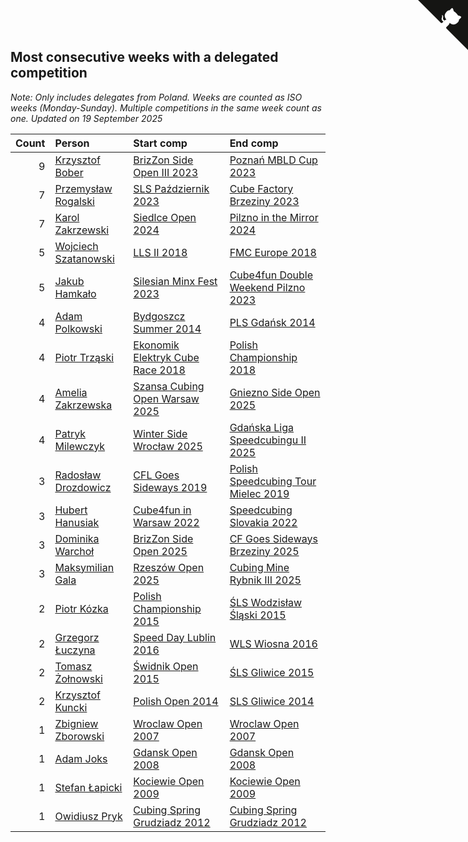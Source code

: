## Most consecutive weeks with a delegated competition

*Note: Only includes delegates from Poland. Weeks are counted as ISO weeks (Monday-Sunday). Multiple competitions in the same week count as one.*
*Updated on 19 September 2025*

| Count | Person | Start comp | End comp |
| ---: | :--- | :--- | :--- |
| 9 | [Krzysztof Bober](https://www.worldcubeassociation.org/persons/2013BOBE01) | [BrizZon Side Open III 2023](https://www.worldcubeassociation.org/competitions/BrizZonSideOpenIII2023) | [Poznań MBLD Cup 2023](https://www.worldcubeassociation.org/competitions/PoznanMBLDCup2023) |
| 7 | [Przemysław Rogalski](https://www.worldcubeassociation.org/persons/2013ROGA02) | [SLS Październik 2023](https://www.worldcubeassociation.org/competitions/SLSPazdziernik2023) | [Cube Factory Brzeziny 2023](https://www.worldcubeassociation.org/competitions/CubeFactoryBrzeziny2023) |
| 7 | [Karol Zakrzewski](https://www.worldcubeassociation.org/persons/2014ZAKR01) | [Siedlce Open 2024](https://www.worldcubeassociation.org/competitions/SiedlceOpen2024) | [Pilzno in the Mirror 2024](https://www.worldcubeassociation.org/competitions/PilznointheMirror2024) |
| 5 | [Wojciech Szatanowski](https://www.worldcubeassociation.org/persons/2011SZAT01) | [LLS II 2018](https://www.worldcubeassociation.org/competitions/LLSII2018) | [FMC Europe 2018](https://www.worldcubeassociation.org/competitions/FMCEurope2018) |
| 5 | [Jakub Hamkało](https://www.worldcubeassociation.org/persons/2018HAMK01) | [Silesian Minx Fest 2023](https://www.worldcubeassociation.org/competitions/SilesianMinxFest2023) | [Cube4fun Double Weekend Pilzno 2023](https://www.worldcubeassociation.org/competitions/Cube4funDWPilzno2023) |
| 4 | [Adam Polkowski](https://www.worldcubeassociation.org/persons/2007POLK01) | [Bydgoszcz Summer 2014](https://www.worldcubeassociation.org/competitions/BydgoszczSummer2014) | [PLS Gdańsk 2014](https://www.worldcubeassociation.org/competitions/PLSGdansk2014) |
| 4 | [Piotr Trząski](https://www.worldcubeassociation.org/persons/2012TRZA01) | [Ekonomik Elektryk Cube Race 2018](https://www.worldcubeassociation.org/competitions/EkonomikElektrykCubeRace2018) | [Polish Championship 2018](https://www.worldcubeassociation.org/competitions/PolishChampionship2018) |
| 4 | [Amelia Zakrzewska](https://www.worldcubeassociation.org/persons/2012ZAKR01) | [Szansa Cubing Open Warsaw 2025](https://www.worldcubeassociation.org/competitions/SzansaCubingOpenWarsaw2025) | [Gniezno Side Open 2025](https://www.worldcubeassociation.org/competitions/GnieznoSideOpen2025) |
| 4 | [Patryk Milewczyk](https://www.worldcubeassociation.org/persons/2014MILE01) | [Winter Side Wrocław 2025](https://www.worldcubeassociation.org/competitions/WinterSideWroclaw2025) | [Gdańska Liga Speedcubingu II 2025](https://www.worldcubeassociation.org/competitions/GLSII2025) |
| 3 | [Radosław Drozdowicz](https://www.worldcubeassociation.org/persons/2012DROZ02) | [CFL Goes Sideways 2019](https://www.worldcubeassociation.org/competitions/CFLGoesSideways2019) | [Polish Speedcubing Tour Mielec 2019](https://www.worldcubeassociation.org/competitions/PolishSpeedcubingTourMielec2019) |
| 3 | [Hubert Hanusiak](https://www.worldcubeassociation.org/persons/2013HANU01) | [Cube4fun in Warsaw 2022](https://www.worldcubeassociation.org/competitions/Cube4funWarsaw2022) | [Speedcubing Slovakia 2022](https://www.worldcubeassociation.org/competitions/SpeedcubingSlovakia2022) |
| 3 | [Dominika Warchoł](https://www.worldcubeassociation.org/persons/2021WARC01) | [BrizZon Side Open 2025](https://www.worldcubeassociation.org/competitions/BrizZonSideOpen2025) | [CF Goes Sideways Brzeziny 2025](https://www.worldcubeassociation.org/competitions/CFGoesSidewaysBrzeziny2025) |
| 3 | [Maksymilian Gala](https://www.worldcubeassociation.org/persons/2022GALA01) | [Rzeszów Open 2025](https://www.worldcubeassociation.org/competitions/RzeszowOpen2025) | [Cubing Mine Rybnik III 2025](https://www.worldcubeassociation.org/competitions/CubingMineRybnikIII2025) |
| 2 | [Piotr Kózka](https://www.worldcubeassociation.org/persons/2005KOZK01) | [Polish Championship 2015](https://www.worldcubeassociation.org/competitions/PolishChampionship2015) | [ŚLS Wodzisław Śląski 2015](https://www.worldcubeassociation.org/competitions/SLSWodzislawSlaski2015) |
| 2 | [Grzegorz Łuczyna](https://www.worldcubeassociation.org/persons/2005LUCZ01) | [Speed Day Lublin 2016](https://www.worldcubeassociation.org/competitions/SpeedDayLublin2016) | [WLS Wiosna 2016](https://www.worldcubeassociation.org/competitions/WLSWiosna2016) |
| 2 | [Tomasz Żołnowski](https://www.worldcubeassociation.org/persons/2005ZOLN01) | [Świdnik Open 2015](https://www.worldcubeassociation.org/competitions/SwidnikOpen2015) | [ŚLS Gliwice 2015](https://www.worldcubeassociation.org/competitions/SLSGliwice2015) |
| 2 | [Krzysztof Kuncki](https://www.worldcubeassociation.org/persons/2010KUNC01) | [Polish Open 2014](https://www.worldcubeassociation.org/competitions/PolishOpen2014) | [SLS Gliwice 2014](https://www.worldcubeassociation.org/competitions/SLSGliwice2014) |
| 1 | [Zbigniew Zborowski](https://www.worldcubeassociation.org/persons/2003ZBOR02) | [Wroclaw Open 2007](https://www.worldcubeassociation.org/competitions/WroclawOpen2007) | [Wroclaw Open 2007](https://www.worldcubeassociation.org/competitions/WroclawOpen2007) |
| 1 | [Adam Joks](https://www.worldcubeassociation.org/persons/2005JOKS01) | [Gdansk Open 2008](https://www.worldcubeassociation.org/competitions/GdanskOpen2008) | [Gdansk Open 2008](https://www.worldcubeassociation.org/competitions/GdanskOpen2008) |
| 1 | [Stefan Łapicki](https://www.worldcubeassociation.org/persons/2006LAPI01) | [Kociewie Open 2009](https://www.worldcubeassociation.org/competitions/KociewieOpen2009) | [Kociewie Open 2009](https://www.worldcubeassociation.org/competitions/KociewieOpen2009) |
| 1 | [Owidiusz Pryk](https://www.worldcubeassociation.org/persons/2008PRYK01) | [Cubing Spring Grudziadz 2012](https://www.worldcubeassociation.org/competitions/CubingSpringGrudziadz2012) | [Cubing Spring Grudziadz 2012](https://www.worldcubeassociation.org/competitions/CubingSpringGrudziadz2012) |


<a href="https://github.com/maxidragon/wca_statistics_pl" class="github-corner" aria-label="View source on Github"><svg width="80" height="80" viewBox="0 0 250 250" style="fill:#151513; color:#fff; position: absolute; top: 0; border: 0; right: 0;" aria-hidden="true"><path d="M0,0 L115,115 L130,115 L142,142 L250,250 L250,0 Z"></path><path d="M128.3,109.0 C113.8,99.7 119.0,89.6 119.0,89.6 C122.0,82.7 120.5,78.6 120.5,78.6 C119.2,72.0 123.4,76.3 123.4,76.3 C127.3,80.9 125.5,87.3 125.5,87.3 C122.9,97.6 130.6,101.9 134.4,103.2" fill="currentColor" style="transform-origin: 130px 106px;" class="octo-arm"></path><path d="M115.0,115.0 C114.9,115.1 118.7,116.5 119.8,115.4 L133.7,101.6 C136.9,99.2 139.9,98.4 142.2,98.6 C133.8,88.0 127.5,74.4 143.8,58.0 C148.5,53.4 154.0,51.2 159.7,51.0 C160.3,49.4 163.2,43.6 171.4,40.1 C171.4,40.1 176.1,42.5 178.8,56.2 C183.1,58.6 187.2,61.8 190.9,65.4 C194.5,69.0 197.7,73.2 200.1,77.6 C213.8,80.2 216.3,84.9 216.3,84.9 C212.7,93.1 206.9,96.0 205.4,96.6 C205.1,102.4 203.0,107.8 198.3,112.5 C181.9,128.9 168.3,122.5 157.7,114.1 C157.9,116.9 156.7,120.9 152.7,124.9 L141.0,136.5 C139.8,137.7 141.6,141.9 141.8,141.8 Z" fill="currentColor" class="octo-body"></path></svg></a><style>.github-corner:hover .octo-arm{animation:octocat-wave 560ms ease-in-out}@keyframes octocat-wave{0%,100%{transform:rotate(0)}20%,60%{transform:rotate(-25deg)}40%,80%{transform:rotate(10deg)}}@media (max-width:500px){.github-corner:hover .octo-arm{animation:none}.github-corner .octo-arm{animation:octocat-wave 560ms ease-in-out}}</style>
